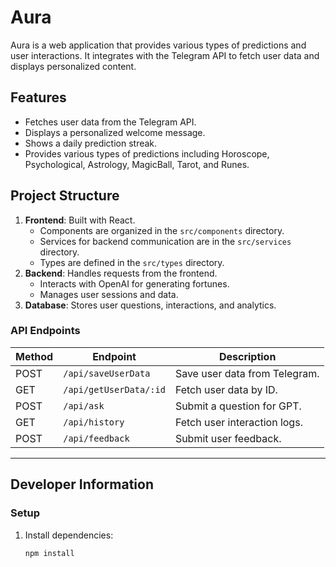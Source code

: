# Aura

Aura is a web application that provides various types of predictions and user interactions. It integrates with the Telegram API to fetch user data and displays personalized content.

## Features

- Fetches user data from the Telegram API.
- Displays a personalized welcome message.
- Shows a daily prediction streak.
- Provides various types of predictions including Horoscope, Psychological, Astrology, MagicBall, Tarot, and Runes.

## Project Structure

1. **Frontend**: Built with React.
   - Components are organized in the `src/components` directory.
   - Services for backend communication are in the `src/services` directory.
   - Types are defined in the `src/types` directory.
2. **Backend**: Handles requests from the frontend.
   - Interacts with OpenAI for generating fortunes.
   - Manages user sessions and data.
3. **Database**: Stores user questions, interactions, and analytics.

### API Endpoints
| Method | Endpoint               | Description                  |
|--------|------------------------|------------------------------|
| POST   | `/api/saveUserData`    | Save user data from Telegram.|
| GET    | `/api/getUserData/:id` | Fetch user data by ID.       |
| POST   | `/api/ask`             | Submit a question for GPT.   |
| GET    | `/api/history`         | Fetch user interaction logs. |
| POST   | `/api/feedback`        | Submit user feedback.        |

---

## Developer Information
### Setup

1. Install dependencies:
   ```bash
   npm install